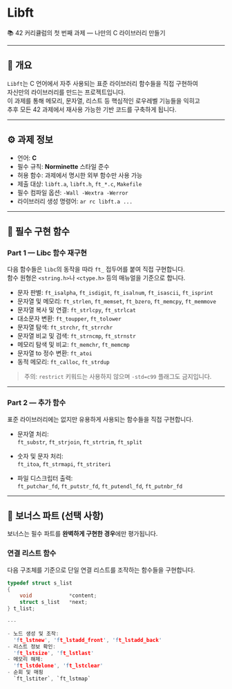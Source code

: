 # Libft

📚 42 커리큘럼의 첫 번째 과제 — 나만의 C 라이브러리 만들기

---

## 📖 개요

`Libft`는 C 언어에서 자주 사용되는 표준 라이브러리 함수들을 직접 구현하여  
자신만의 라이브러리를 만드는 프로젝트입니다.  
이 과제를 통해 메모리, 문자열, 리스트 등 핵심적인 로우레벨 기능들을 익히고  
추후 모든 42 과제에서 재사용 가능한 기반 코드를 구축하게 됩니다.

---

## ⚙️ 과제 정보

- 언어: **C**
- 필수 규칙: **Norminette** 스타일 준수
- 허용 함수: 과제에서 명시한 외부 함수만 사용 가능
- 제출 대상: `libft.a`, `libft.h`, `ft_*.c`, `Makefile`
- 필수 컴파일 옵션: `-Wall -Wextra -Werror`
- 라이브러리 생성 명령어: `ar rc libft.a ...`

---

## 🧩 필수 구현 함수

### Part 1 — Libc 함수 재구현

다음 함수들은 `libc`의 동작을 따라 `ft_` 접두어를 붙여 직접 구현합니다.  
함수 원형은 `<string.h>`나 `<ctype.h>` 등의 매뉴얼을 기준으로 합니다.

- 문자 판별: `ft_isalpha`, `ft_isdigit`, `ft_isalnum`, `ft_isascii`, `ft_isprint`
- 문자열 및 메모리: `ft_strlen`, `ft_memset`, `ft_bzero`, `ft_memcpy`, `ft_memmove`
- 문자열 복사 및 연결: `ft_strlcpy`, `ft_strlcat`
- 대소문자 변환: `ft_toupper`, `ft_tolower`
- 문자열 탐색: `ft_strchr`, `ft_strrchr`
- 문자열 비교 및 검색: `ft_strncmp`, `ft_strnstr`
- 메모리 탐색 및 비교: `ft_memchr`, `ft_memcmp`
- 문자열 to 정수 변환: `ft_atoi`
- 동적 메모리: `ft_calloc`, `ft_strdup`

> 주의: `restrict` 키워드는 사용하지 않으며 `-std=c99` 플래그도 금지입니다.

---

### Part 2 — 추가 함수

표준 라이브러리에는 없지만 유용하게 사용되는 함수들을 직접 구현합니다.

- 문자열 처리:  
  `ft_substr`, `ft_strjoin`, `ft_strtrim`, `ft_split`

- 숫자 및 문자 처리:  
  `ft_itoa`, `ft_strmapi`, `ft_striteri`

- 파일 디스크립터 출력:  
  `ft_putchar_fd`, `ft_putstr_fd`, `ft_putendl_fd`, `ft_putnbr_fd`

---

## 🏅 보너스 파트 (선택 사항)

보너스는 필수 파트를 **완벽하게 구현한 경우**에만 평가됩니다.

### 연결 리스트 함수

다음 구조체를 기준으로 단일 연결 리스트를 조작하는 함수들을 구현합니다.

```c
typedef struct s_list
{
    void            *content;
    struct s_list   *next;
} t_list;

---

- 노드 생성 및 조작:
  'ft_lstnew', 'ft_lstadd_front', 'ft_lstadd_back'
- 리스트 정보 확인:
  'ft_lstsize', 'ft_lstlast'
- 메모리 해제:
  'ft_lstdelone', 'ft_lstclear'
- 순회 및 매핑
  `ft_lstiter`, `ft_lstmap`

